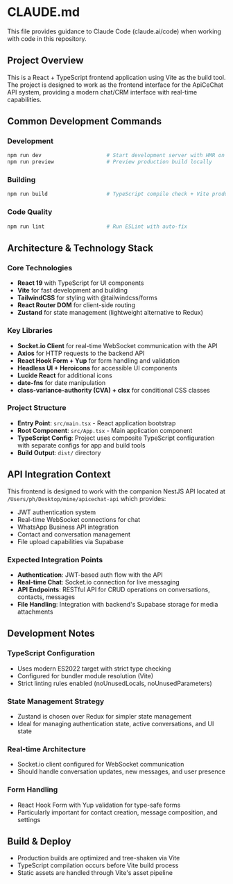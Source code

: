 # CLAUDE.md

This file provides guidance to Claude Code (claude.ai/code) when working with code in this repository.

## Project Overview

This is a React + TypeScript frontend application using Vite as the build tool. The project is designed to work as the frontend interface for the ApiCeChat API system, providing a modern chat/CRM interface with real-time capabilities.

## Common Development Commands

### Development
```bash
npm run dev                     # Start development server with HMR on http://localhost:5173
npm run preview                 # Preview production build locally
```

### Building
```bash
npm run build                   # TypeScript compile check + Vite production build
```

### Code Quality
```bash
npm run lint                    # Run ESLint with auto-fix
```

## Architecture & Technology Stack

### Core Technologies
- **React 19** with TypeScript for UI components
- **Vite** for fast development and building
- **TailwindCSS** for styling with @tailwindcss/forms
- **React Router DOM** for client-side routing
- **Zustand** for state management (lightweight alternative to Redux)

### Key Libraries
- **Socket.io Client** for real-time WebSocket communication with the API
- **Axios** for HTTP requests to the backend API
- **React Hook Form + Yup** for form handling and validation
- **Headless UI + Heroicons** for accessible UI components
- **Lucide React** for additional icons
- **date-fns** for date manipulation
- **class-variance-authority (CVA) + clsx** for conditional CSS classes

### Project Structure
- **Entry Point**: `src/main.tsx` - React application bootstrap
- **Root Component**: `src/App.tsx` - Main application component
- **TypeScript Config**: Project uses composite TypeScript configuration with separate configs for app and build tools
- **Build Output**: `dist/` directory

## API Integration Context

This frontend is designed to work with the companion NestJS API located at `/Users/ph/Desktop/mine/apicechat-api` which provides:
- JWT authentication system
- Real-time WebSocket connections for chat
- WhatsApp Business API integration
- Contact and conversation management
- File upload capabilities via Supabase

### Expected Integration Points
- **Authentication**: JWT-based auth flow with the API
- **Real-time Chat**: Socket.io connection for live messaging
- **API Endpoints**: RESTful API for CRUD operations on conversations, contacts, messages
- **File Handling**: Integration with backend's Supabase storage for media attachments

## Development Notes

### TypeScript Configuration
- Uses modern ES2022 target with strict type checking
- Configured for bundler module resolution (Vite)
- Strict linting rules enabled (noUnusedLocals, noUnusedParameters)

### State Management Strategy
- Zustand is chosen over Redux for simpler state management
- Ideal for managing authentication state, active conversations, and UI state

### Real-time Architecture
- Socket.io client configured for WebSocket communication
- Should handle conversation updates, new messages, and user presence

### Form Handling
- React Hook Form with Yup validation for type-safe forms
- Particularly important for contact creation, message composition, and settings

## Build & Deploy
- Production builds are optimized and tree-shaken via Vite
- TypeScript compilation occurs before Vite build process
- Static assets are handled through Vite's asset pipeline